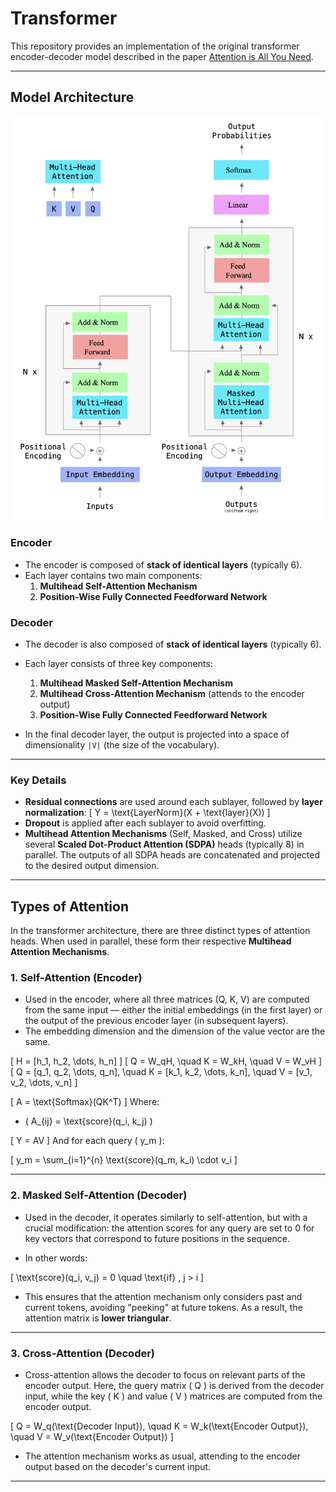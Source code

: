 # Transformer

This repository provides an implementation of the original transformer encoder-decoder model described in the paper [Attention is All You Need](https://arxiv.org/pdf/1706.03762).

---

## **Model Architecture**

![Transformer Model Architecture](./utils/arc.png)

### **Encoder**

- The encoder is composed of **stack of identical layers** (typically 6).
- Each layer contains two main components:
  1. **Multihead Self-Attention Mechanism**
  2. **Position-Wise Fully Connected Feedforward Network**

### **Decoder**

- The decoder is also composed of **stack of identical layers** (typically 6).
- Each layer consists of three key components:
  1. **Multihead Masked Self-Attention Mechanism**
  2. **Multihead Cross-Attention Mechanism** (attends to the encoder output)
  3. **Position-Wise Fully Connected Feedforward Network**

- In the final decoder layer, the output is projected into a space of dimensionality `|V|` (the size of the vocabulary).

---

### **Key Details**

- **Residual connections** are used around each sublayer, followed by **layer normalization**:
  \[
  Y = \text{LayerNorm}(X + \text{layer}(X))
  \]
- **Dropout** is applied after each sublayer to avoid overfitting.
- **Multihead Attention Mechanisms** (Self, Masked, and Cross) utilize several **Scaled Dot-Product Attention (SDPA)** heads (typically 8) in parallel. The outputs of all SDPA heads are concatenated and projected to the desired output dimension.

---

## **Types of Attention**

In the transformer architecture, there are three distinct types of attention heads. When used in parallel, these form their respective **Multihead Attention Mechanisms**.

### 1. **Self-Attention (Encoder)**

- Used in the encoder, where all three matrices (Q, K, V) are computed from the same input — either the initial embeddings (in the first layer) or the output of the previous encoder layer (in subsequent layers).
- The embedding dimension and the dimension of the value vector are the same.

\[
H = [h_1, h_2, \dots, h_n]
\]
\[
Q = W_qH, \quad K = W_kH, \quad V = W_vH
\]
\[
Q = [q_1, q_2, \dots, q_n], \quad K = [k_1, k_2, \dots, k_n], \quad V = [v_1, v_2, \dots, v_n]
\]

\[
A = \text{Softmax}(QK^T)
\]
Where:
- \( A_{ij} = \text{score}(q_i, k_j) \)

\[
Y = AV
\]
And for each query \( y_m \):

\[
y_m = \sum_{i=1}^{n} \text{score}(q_m, k_i) \cdot v_i 
\]

---

### 2. **Masked Self-Attention (Decoder)**

- Used in the decoder, it operates similarly to self-attention, but with a crucial modification: the attention scores for any query are set to 0 for key vectors that correspond to future positions in the sequence.
  
- In other words:

\[
\text{score}(q_i, v_j) = 0 \quad \text{if} \, j > i
\]

- This ensures that the attention mechanism only considers past and current tokens, avoiding "peeking" at future tokens. As a result, the attention matrix is **lower triangular**.

---

### 3. **Cross-Attention (Decoder)**

- Cross-attention allows the decoder to focus on relevant parts of the encoder output. Here, the query matrix \( Q \) is derived from the decoder input, while the key \( K \) and value \( V \) matrices are computed from the encoder output.

\[
Q = W_q(\text{Decoder Input}), \quad K = W_k(\text{Encoder Output}), \quad V = W_v(\text{Encoder Output})
\]

- The attention mechanism works as usual, attending to the encoder output based on the decoder's current input.

---

